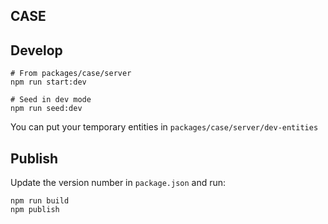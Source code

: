 ## CASE

## Develop

```
# From packages/case/server
npm run start:dev

# Seed in dev mode
npm run seed:dev
```

You can put your temporary entities in `packages/case/server/dev-entities`

## Publish

Update the version number in `package.json` and run:

```
npm run build
npm publish
```
